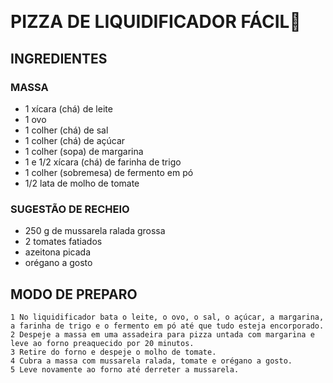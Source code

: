 ​
 # PIZZA DE LIQUIDIFICADOR FÁCIL:pizza:​
 
  ## INGREDIENTES
 ### MASSA
 - 1 xícara (chá) de leite
 - 1 ovo
 - 1 colher (chá) de sal
 - 1 colher (chá) de açúcar
 - 1 colher (sopa) de margarina
 - 1 e 1/2 xícara (chá) de farinha de trigo
 - 1 colher (sobremesa) de fermento em pó
 - 1/2 lata de molho de tomate

 ### SUGESTÃO DE RECHEIO
 - 250 g de mussarela ralada grossa
 - 2 tomates fatiados
 - azeitona picada
 - orégano a gosto

 ## MODO DE PREPARO

	1 No liquidificador bata o leite, o ovo, o sal, o açúcar, a margarina, a farinha de trigo e o fermento em pó até que tudo esteja encorporado.
	2 Despeje a massa em uma assadeira para pizza untada com margarina e leve ao forno preaquecido por 20 minutos.
	3 Retire do forno e despeje o molho de tomate.
	4 Cubra a massa com mussarela ralada, tomate e orégano a gosto.
	5 Leve novamente ao forno até derreter a mussarela.